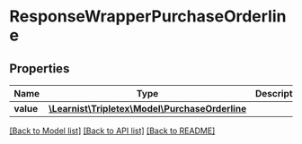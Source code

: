 # ResponseWrapperPurchaseOrderline

## Properties
Name | Type | Description | Notes
------------ | ------------- | ------------- | -------------
**value** | [**\Learnist\Tripletex\Model\PurchaseOrderline**](PurchaseOrderline.md) |  | [optional] 

[[Back to Model list]](../../README.md#documentation-for-models) [[Back to API list]](../../README.md#documentation-for-api-endpoints) [[Back to README]](../../README.md)

